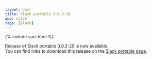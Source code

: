 ```yaml
---
layout: post
title: Slack portable 3.0.3-29
app: slack
tags: [slack]
---
```

{% include vars.html %}

Release of Slack portable 3.0.3-29 is now available.<br />
You can find links to download this release on the [Slack portable page](/app/slack-portable).